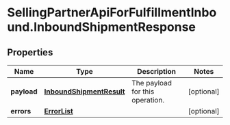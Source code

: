 # SellingPartnerApiForFulfillmentInbound.InboundShipmentResponse

## Properties
Name | Type | Description | Notes
------------ | ------------- | ------------- | -------------
**payload** | [**InboundShipmentResult**](InboundShipmentResult.md) | The payload for this operation. | [optional] 
**errors** | [**ErrorList**](ErrorList.md) |  | [optional] 


